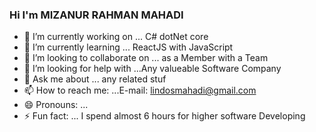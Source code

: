 ### Hi I'm MIZANUR RAHMAN MAHADI

- 🔭 I’m currently working on ... C# dotNet core
- 🌱 I’m currently learning ... ReactJS with JavaScript
- 👯 I’m looking to collaborate on ... as a Member with a Team
- 🤔 I’m looking for help with ...Any valueable Software Company
- 💬 Ask me about ... any related stuf
- 📫 How to reach me: ...E-mail: lindosmahadi@gmail.com
- 😄 Pronouns: ...
- ⚡ Fun fact: ... I spend almost 6 hours for higher software Developing
